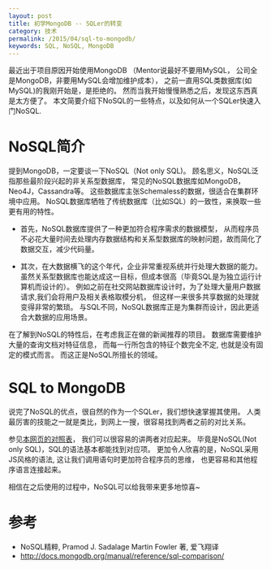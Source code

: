 ```yaml
---
layout: post
title: 初学MongoDB -- SQLer的转变
category: 技术
permalink: /2015/04/sql-to-mongodb/
keywords: SQL, NoSQL, MongoDB
---
```


最近出于项目原因开始使用MongoDB
（Mentor说最好不要用MySQL， 公司全是MongoDB，非要用MySQL会增加维护成本），
之前一直用SQL类数据库(如MySQL)的我刚开始是，是拒绝的。
然而当我开始慢慢熟悉之后，发现这东西真是太方便了。
本文简要介绍下NoSQL的一些特点，以及如何从一个SQLer快速入门NoSQL.

# NoSQL简介
提到MongoDB，一定要谈一下NoSQL（Not only SQL)。
顾名思义，NoSQL泛指那些最阶段兴起的非关系型数据库，
常见的NoSQL数据库如MongoDB，Neo4J，Cassandra等。
这些数据库主张Schemaless的数据，很适合在集群环境中应用。
NoSQL数据库牺牲了传统数据库（比如SQL）的一致性，来换取一些更有用的特性。

* 首先，NoSQL数据库提供了一种更加符合程序需求的数据模型，
从而程序员不必花大量时间去处理内存数据结构和关系型数据库的映射问题，故而简化了数据交互，减少代码量。

* 其次，在大数据横飞的这个年代，企业非常重视系统并行处理大数据的能力。
虽然关系型数据库也能达成这一目标，但成本很高（毕竟SQL是为独立运行计算机而设计的）。
例如之前在社交网站数据库设计时，为了处理大量用户数据请求,我们会将用户及相关表格取模分机，
但这样一来很多共享数据的处理就变得非常的繁琐。
与SQL不同，NoSQL数据库正是为集群而设计，因此更适合大数据的应用场景。

在了解到NoSQL的特性后，在考虑我正在做的新闻推荐的项目。
数据库需要维护大量的查询文档对特征信息， 而每一行所包含的特征个数完全不定, 也就是没有固定的模式而言。
而这正是NoSQL所擅长的领域。


# SQL to MongoDB

说完了NoSQL的优点，很自然的作为一个SQLer，我们想快速掌握其使用。
人类最厉害的技能之一就是类比，到网上一搜，很容易找到两者之前的对比关系。

参见[本网页的对照表](http://docs.mongodb.org/manual/reference/sql-comparison/)，
我们可以很容易的讲两者对应起来。
毕竟是NoSQL(Not only SQL)，SQL的语法基本都能找到对应项。
更加令人欣喜的是，NoSQL采用JS风格的语法, 这让我们调用语句时更加符合程序员的思维，
也更容易和其他程序语言连接起来。

相信在之后使用的过程中，NoSQL可以给我带来更多地惊喜~


# 参考

* NoSQL精粹, Pramod J. Sadalage Martin Fowler 著, 爱飞翔译
* http://docs.mongodb.org/manual/reference/sql-comparison/
